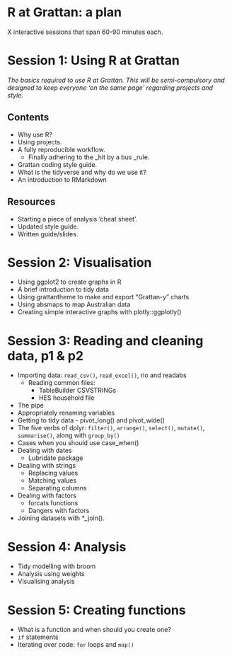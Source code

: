 # R at Grattan: a plan

X interactive sessions that span 60-90 minutes each. 


# Session 1: Using R at Grattan

_The basics required to use R at Grattan. This will be semi-compulsory and designed to keep everyone ‘on the same page’ regarding projects and style._


## Contents


*   Why use R?
*   Using projects.
*   A fully reproducible workflow.
    *   Finally adhering to the _hit by a bus _rule.
*   Grattan coding style guide.
*   What is the tidyverse and why do we use it?
*   An introduction to RMarkdown


## Resources


*   Starting a piece of analysis ‘cheat sheet’.
*   Updated style guide.
*   Written guide/slides.


# Session 2: Visualisation


*   Using ggplot2 to create graphs in R
*   A brief introduction to tidy data
*   Using grattantheme to make and export “Grattan-y” charts 
*   Using absmaps to map Australian data
*   Creating simple interactive graphs with plotly::ggplotly()


# Session 3: Reading and cleaning data, p1 & p2


*   Importing data: `read_csv()`, `read_excel()`, rio and readabs
    *   Reading common files:
        *   TableBuilder CSVSTRINGs
        *   HES household file
*   The pipe
*   Appropriately renaming variables
*   Getting to tidy data - pivot_long() and pivot_wide()
*   The five verbs of dplyr: `filter()`, `arrange()`, `select()`, `mutate()`, `summarise()`, along with `group_by()`
*   Cases when you should use case_when()
*   Dealing with dates
    *   Lubridate package
*   Dealing with strings
    *   Replacing values
    *   Matching values
    *   Separating columns
*   Dealing with factors
    *   forcats functions
    *   Dangers with factors
*   Joining datasets with *_join(). 



# Session 4: Analysis

* Tidy modelling with broom
* Analysis using weights
* Visualising analysis

# Session 5: Creating functions
*   What is a function and when should you create one?
*   `if` statements
*   Iterating over code: `for` loops and `map()`

